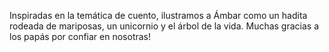 Inspiradas en la temática de cuento, ilustramos a Ámbar como un hadita rodeada de mariposas, un unicornio y el árbol de la vida.
Muchas gracias a los papás por confiar en nosotras!